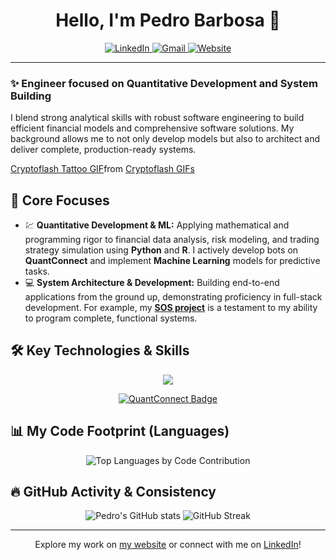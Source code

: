 <h1 align="center">Hello, I'm Pedro Barbosa 👋</h1>

<p align="center">
  <a href="https://www.linkedin.com/in/pedro-barbosa-0143a6289/">
    <img src="https://img.shields.io/badge/LinkedIn-0077B5?style=for-the-badge&logo=linkedin&logoColor=white" alt="LinkedIn">
  </a>
  <a href="mailto:barbosamaverickv8@gmail.com">
    <img src="https://img.shields.io/badge/Gmail-D14836?style=for-the-badge&logo=gmail&logoColor=white" alt="Gmail">
  </a>
  <a href="https://dilectusadeo.com/">
    <img src="https://img.shields.io/badge/Website-5f2c3e?style=for-the-badge&logo=googlechrome&logoColor=white" alt="Website">
  </a>
</p>

---

<p align="center">
  <h3>✨ Engineer focused on Quantitative Development and System Building</h3>
  I blend strong analytical skills with robust software engineering to build efficient financial models and comprehensive software solutions. My background allows me to not only develop models but also to architect and deliver complete, production-ready systems.
</p>

<div class="tenor-gif-embed" data-postid="27569875" data-share-method="host" data-aspect-ratio="1" data-width="100%"><a href="https://tenor.com/view/cryptoflash-crypto-flash-tattoo-vintage-gif-27569875">Cryptoflash Tattoo GIF</a>from <a href="https://tenor.com/search/cryptoflash-gifs">Cryptoflash GIFs</a></div> <script type="text/javascript" async src="https://tenor.com/embed.js"></script>

## 🎯 Core Focuses

- 💹 **Quantitative Development & ML:** Applying mathematical and programming rigor to financial data analysis, risk modeling, and trading strategy simulation using **Python** and **R**. I actively develop bots on **QuantConnect** and implement **Machine Learning** models for predictive tasks.
- 💻 **System Architecture & Development:** Building end-to-end applications from the ground up, demonstrating proficiency in full-stack development. For example, my **[SOS project](link-to-sos-repo)** is a testament to my ability to program complete, functional systems.

## 🛠️ Key Technologies & Skills

<p align="center">
  <a href="https://skillicons.dev">
    <img src="https://skillicons.dev/icons?i=python,r,flask,numpy,pandas,aws,linux,ubuntu,sklearn,ts,react,nodejs,mongodb,postgresql,docker,git,vscode" />
  </a>
</p>

<p align="center">
  <a href="https://www.quantconnect.com/">
    <img src="https://img.shields.io/badge/Quantitative_Trading-QuantConnect-5334FF?style=for-the-badge&logo=quantconnect&logoColor=white" alt="QuantConnect Badge">
  </a>
</p>

## 📊 My Code Footprint (Languages)

<p align="center">
  <img src="https://github-readme-stats.vercel.app/api/top-langs/?username=Amadeus-22&layout=compact&langs_count=6&theme=midnight-purple&hide_border=true&card_width=400" alt="Top Languages by Code Contribution" />
</p>

## 🔥 GitHub Activity & Consistency

<p align="center">
  <img src="https://github-readme-stats.vercel.app/api?username=Amadeus-22&show_icons=true&theme=midnight-purple&hide_border=true&count_private=true&hide_rank=true" alt="Pedro's GitHub stats" />
  <img src="https://github-readme-streak-stats.herokuapp.com/?user=Amadeus-22&theme=midnight-purple&hide_border=true" alt="GitHub Streak" />
</p>

---

<p align="center">
  Explore my work on <a href="https://dilectusadeo.com/">my website</a> or connect with me on <a href="https://www.linkedin.com/in/pedro-barbosa-0143a6289/">LinkedIn</a>!
</p>
